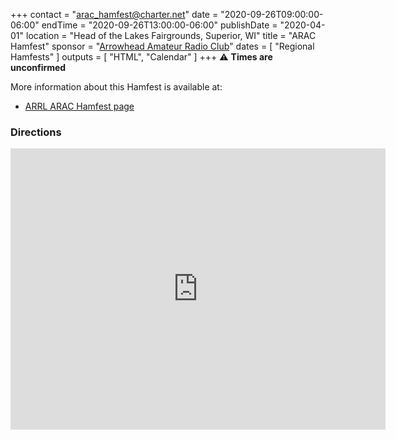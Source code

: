 +++
contact = "[arac_hamfest@charter.net](mailto:arac_hamfest@charter.net)"
date = "2020-09-26T09:00:00-06:00"
endTime = "2020-09-26T13:00:00-06:00"
publishDate = "2020-04-01"
location = "Head of the Lakes Fairgrounds, Superior, WI"
title = "ARAC Hamfest"
sponsor = "[Arrowhead Amateur Radio Club](http://www.thearac.org/)"
dates = [ "Regional Hamfests" ]
outputs = [ "HTML", "Calendar" ]
+++
:warning: **Times are unconfirmed**

More information about this Hamfest is available at:

* [ARRL ARAC Hamfest page](http://www.arrl.org/hamfests/arac-hamfest-15)

### Directions
<iframe src="https://www.google.com/maps/embed?pb=!1m18!1m12!1m3!1d2737.0522533322373!2d-92.10641438344206!3d46.684969679134575!2m3!1f0!2f0!3f0!3m2!1i1024!2i768!4f13.1!3m3!1m2!1s0x52ae502c02b2de1f%3A0x7bf7897a9ca91a87!2sHead+of+the+Lakes+Fair+Inc!5e0!3m2!1sen!2sus!4v1484770697200" width="600" height="450" frameborder="0" style="border:0" allowfullscreen></iframe>
